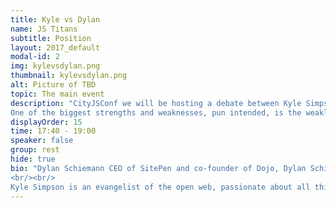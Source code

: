 ```yaml
---
title: Kyle vs Dylan
name: JS Titans
subtitle: Position
layout: 2017_default
modal-id: 2
img: kylevsdylan.png
thumbnail: kylevsdylan.png
alt: Picture of TBD
topic: The main event
description: "CityJSConf we will be hosting a debate between Kyle Simpson and Dylan Schiemann on the merits of Strong and Weak typing in JavaScript moderated by Luca Mezallira.
One of the biggest strengths and weaknesses, pun intended, is the weakly typed nature of JavaScript. In this debate, we’ll consider the value and benefits of adding development time type systems such as TypeScript vs. limitations they may impose."
displayOrder: 15
time: 17:40 - 19:00
speaker: false
group: rest
hide: true
bio: "Dylan Schiemann CEO of SitePen and co-founder of Dojo, Dylan Schiemann is an established presence in the JavaScript and open source communities.  Under his direction, SitePen has become the definitive source for enterprise organizations that are focused on creating well-tested, highly performant and sustainable web applications.  Dylan’s current initiatives include guiding development on Intern, TypeScript and the anticipated launch of Dojo 2. Dylan was the co-founder of the Dojo Foundation prior to its merger with the jQuery Foundation to form the JS Foundation.  When not actively engaged in bettering SitePen and demanding better developer tools, Dylan enjoys traveling and sharing his experience at conferences around the world.
<br/><br/>
Kyle Simpson is an evangelist of the open web, passionate about all things JavaScript. He writes books, teaches JavaScript, speaks, and contributes to the world of OSS."
---
```

